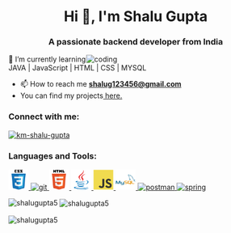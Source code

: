 

<!--
shalugupta5/shalugupta5 is a ✨ _special_ ✨ repository because its README.md (this file) appears on your GitHub profile.

Here are some ideas to get you started:

- 🔭 I’m currently working on ...
- 🌱 I’m currently learning ...
- 👯 I’m looking to collaborate on ...
- 🤔 I’m looking for help with ...
- 💬 Ask me about ...
- 📫 How to reach me: ...
- 😄 Pronouns: ...

-->




<h1 align="center">Hi 👋, I'm Shalu Gupta</h1>
<h3 align="center">A passionate backend developer from India</h3>

 <img align="right" alt="coding" width="350" src="https://cdn.dribbble.com/users/1894420/screenshots/14032021/media/a85f637f1eb4cd5efdd307f9760472a1.gif"> 
🌱 I’m currently learning JAVA | JavaScript | HTML | CSS | MYSQL

- 📫 How to reach me **shalug123456@gmail.com**
- You can find my projects<a href="https://shalugupta5.github.io/" target="blank"> here.</a>

<h3 align="left">Connect with me:</h3>
<p align="left">

<a href="https://www.linkedin.com/in/km-shalu-gupta-110207247/" target="blank"><img align="center" src="https://raw.githubusercontent.com/rahuldkjain/github-profile-readme-generator/master/src/images/icons/Social/linked-in-alt.svg" alt="km-shalu-gupta" height="30" width="40" /></a>

  
  

</p>

<h3 align="left">Languages and Tools:</h3>
<p align="left"> <a href="https://www.w3schools.com/css/" target="_blank" rel="noreferrer"> <img src="https://raw.githubusercontent.com/devicons/devicon/master/icons/css3/css3-original-wordmark.svg" alt="css3" width="40" height="40"/> </a> <a href="https://git-scm.com/" target="_blank" rel="noreferrer"> <img src="https://www.vectorlogo.zone/logos/git-scm/git-scm-icon.svg" alt="git" width="40" height="40"/> </a> <a href="https://www.w3.org/html/" target="_blank" rel="noreferrer"> <img src="https://raw.githubusercontent.com/devicons/devicon/master/icons/html5/html5-original-wordmark.svg" alt="html5" width="40" height="40"/> </a> <a href="https://www.java.com" target="_blank" rel="noreferrer"> <img src="https://raw.githubusercontent.com/devicons/devicon/master/icons/java/java-original.svg" alt="java" width="40" height="40"/> </a> <a href="https://developer.mozilla.org/en-US/docs/Web/JavaScript" target="_blank" rel="noreferrer"> <img src="https://raw.githubusercontent.com/devicons/devicon/master/icons/javascript/javascript-original.svg" alt="javascript" width="40" height="40"/> </a> <a href="https://www.mysql.com/" target="_blank" rel="noreferrer"> <img src="https://raw.githubusercontent.com/devicons/devicon/master/icons/mysql/mysql-original-wordmark.svg" alt="mysql" width="40" height="40"/> </a> <a href="https://postman.com" target="_blank" rel="noreferrer"> <img src="https://www.vectorlogo.zone/logos/getpostman/getpostman-icon.svg" alt="postman" width="40" height="40"/> </a> <a href="https://spring.io/" target="_blank" rel="noreferrer"> <img src="https://www.vectorlogo.zone/logos/springio/springio-icon.svg" alt="spring" width="40" height="40"/> </a> </p>

<p><img align="left" src="https://github-readme-stats.vercel.app/api/top-langs?username=shalugupta5&show_icons=true&locale=en&layout=compact" alt="shalugupta5" /></p>

<p>&nbsp;<img align="center" src="https://github-readme-stats.vercel.app/api?username=shalugupta5&show_icons=true&locale=en" alt="shalugupta5" /></p>

<p><img align="center" src="https://github-readme-streak-stats.herokuapp.com/?user=shalugupta5&" alt="shalugupta5" /></p>
